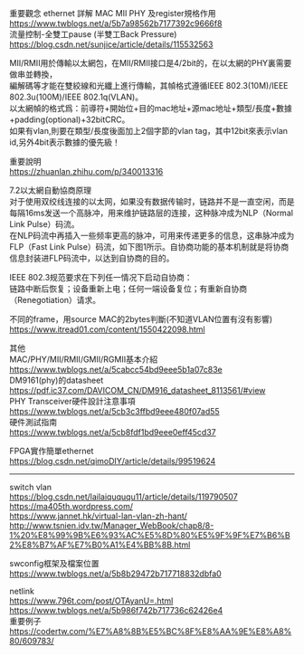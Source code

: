 重要觀念 ethernet 詳解 MAC MII PHY 及register規格作用  
https://www.twblogs.net/a/5b7a98562b7177392c9666f8  
流量控制-全雙工pause (半雙工Back Pressure)  
https://blog.csdn.net/sunjice/article/details/115532563  
  
  
MII/RMII用於傳輸以太網包，在MII/RMII接口是4/2bit的，在以太網的PHY裏需要做串並轉換，  
編解碼等才能在雙絞線和光纖上進行傳輸，其幀格式遵循IEEE 802.3(10M)/IEEE 802.3u(100M)/IEEE 802.1q(VLAN)。  
以太網幀的格式爲：前導符+開始位+目的mac地址+源mac地址+類型/長度+數據+padding(optional)+32bitCRC。  
如果有vlan,則要在類型/長度後面加上2個字節的vlan tag，其中12bit來表示vlan id,另外4bit表示數據的優先級！  
  
  
重要說明  
https://zhuanlan.zhihu.com/p/340013316  
  
7.2以太網自動協商原理  
对于使用双绞线连接的以太网，如果没有数据传输时，链路并不是一直空闲，而是每隔16ms发送一个高脉冲，用来维护链路层的连接，这种脉冲成为NLP（Normal Link Pulse）码流。  
在NLP码流中再插入一些频率更高的脉冲，可用来传递更多的信息，这串脉冲成为FLP（Fast Link Pulse）码流，如下图1所示。自协商功能的基本机制就是将协商信息封装进FLP码流中，以达到自协商的目的。  
  
IEEE 802.3规范要求在下列任一情况下启动自协商：  
链路中断后恢复；设备重新上电；任何一端设备复位；有重新自协商（Renegotiation）请求。  
  
不同的frame，用source MAC的2bytes判斷(不知道VLAN位置有沒有影響)  
https://www.itread01.com/content/1550422098.html  
  
  
其他  
MAC/PHY/MII/RMII/GMII/RGMII基本介紹  
https://www.twblogs.net/a/5cabcc54bd9eee5b1a07c83e  
DM9161(phy)的datasheet  
https://pdf.ic37.com/DAVICOM_CN/DM916_datasheet_8113561/#view  
PHY Transceiver硬件設計注意事項  
https://www.twblogs.net/a/5cb3c3ffbd9eee480f07ad55  
硬件測試指南  
https://www.twblogs.net/a/5cb8fdf1bd9eee0eff45cd37  
  
  
FPGA實作簡單ethernet  
https://blog.csdn.net/qimoDIY/article/details/99519624  
  
-------------------------------------------------------------------------------------------
switch vlan  
https://blog.csdn.net/lailaiquququ11/article/details/119790507  
https://ma405th.wordpress.com/  
https://www.jannet.hk/virtual-lan-vlan-zh-hant/  
http://www.tsnien.idv.tw/Manager_WebBook/chap8/8-1%20%E8%99%9B%E6%93%AC%E5%8D%80%E5%9F%9F%E7%B6%B2%E8%B7%AF%E7%B0%A1%E4%BB%8B.html  
  
swconfig框架及檔案位置    
https://www.twblogs.net/a/5b8b29472b717718832dbfa0  
  
netlink  
https://www.796t.com/post/OTAyanU=.html  
https://www.twblogs.net/a/5b986f742b717736c62426e4  
重要例子  
https://codertw.com/%E7%A8%8B%E5%BC%8F%E8%AA%9E%E8%A8%80/609783/  



